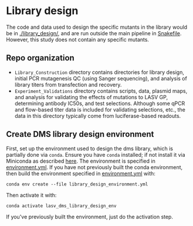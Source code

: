 # Library design
The code and data used to design the specific mutants in the library would be in [./library_design/](library_design), and are run outside the main pipeline in [Snakefile](Snakefile). However, this study does not contain any specific mutants. 

## Repo organization
 
* `Library_Construction` directory contains directories for library design, initial PCR mutagenesis QC (using Sanger sequencing), and analysis of library titers from transfection and recovery.
* `Experiment_Validations` directory contains scripts, data, plasmid maps, and analysis for validating the effects of mutations to LASV GP, determining antibody IC50s, and test selections. Although some qPCR and flow-based titer data is included for validating selections, etc., the data in this directory typically come from luciferase-based readouts.

## Create DMS library design environment

First, set up the environment used to design the dms library, which is partially done via `conda`.
Ensure you have `conda` installed; if not install it via Miniconda as described [here](https://docs.conda.io/projects/conda/en/latest/user-guide/install/#regular-installation).
The environment is specified in [environment.yml](environment.yml).
If you have not previously built the conda environment, then build the environment specified in [environment.yml](environment.yml) with:

    conda env create --file library_design_environment.yml

Then activate it with:

    conda activate lasv_dms_library_design_env

If you've previously built the environment, just do the activation step.